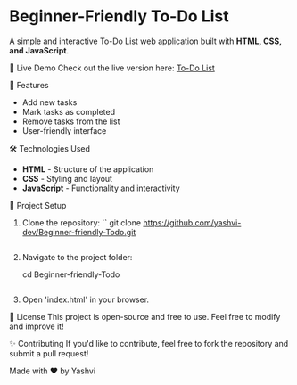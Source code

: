 # Beginner-Friendly To-Do List

A simple and interactive To-Do List web application built with **HTML, CSS, and JavaScript**.

 🚀 Live Demo
Check out the live version here: [To-Do List](https://melodious-shortbread-cb32e3.netlify.app/)

 📌 Features
- Add new tasks
- Mark tasks as completed
- Remove tasks from the list
- User-friendly interface

 🛠 Technologies Used
- **HTML** - Structure of the application
- **CSS** - Styling and layout
- **JavaScript** - Functionality and interactivity

 📂 Project Setup
1. Clone the repository:
   ``
   git clone https://github.com/yashvi-dev/Beginner-friendly-Todo.git
   ```
2. Navigate to the project folder:
  
   cd Beginner-friendly-Todo
   ```
3. Open 'index.html' in your browser.

 📜 License
This project is open-source and free to use. Feel free to modify and improve it!

 ✨ Contributing
If you'd like to contribute, feel free to fork the repository and submit a pull request!

Made with ❤️ by Yashvi
